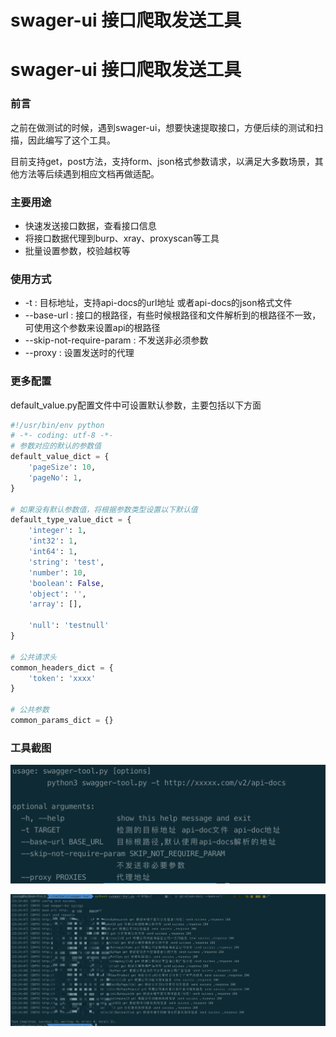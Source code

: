 # swager-ui 接口爬取发送工具

# swager-ui 接口爬取发送工具

### 前言
之前在做测试的时候，遇到swager-ui，想要快速提取接口，方便后续的测试和扫描，因此编写了这个工具。

目前支持get，post方法，支持form、json格式参数请求，以满足大多数场景，其他方法等后续遇到相应文档再做适配。

### 主要用途
* 快速发送接口数据，查看接口信息
* 将接口数据代理到burp、xray、proxyscan等工具
* 批量设置参数，校验越权等

### 使用方式
* \-t : 目标地址，支持api-docs的url地址 或者api-docs的json格式文件
* \--base-url : 接口的根路径，有些时候根路径和文件解析到的根路径不一致，可使用这个参数来设置api的根路径
* \--skip-not-require-param : 不发送非必须参数
* \--proxy :  设置发送时的代理



### 更多配置
default\_value.py配置文件中可设置默认参数，主要包括以下方面

```python
#!/usr/bin/env python
# -*- coding: utf-8 -*-
# 参数对应的默认的参数值
default_value_dict = {
    'pageSize': 10,
    'pageNo': 1,
}

# 如果没有默认参数值，将根据参数类型设置以下默认值
default_type_value_dict = {
    'integer': 1,
    'int32': 1,
    'int64': 1,
    'string': 'test',
    'number': 10,
    'boolean': False,
    'object': '',
    'array': [],

    'null': 'testnull'
}

# 公共请求头
common_headers_dict = {
    'token': 'xxxx'
}

# 公共参数
common_params_dict = {}
```




### 工具截图


![image](./images/jT_JB6BknGDEV7dutuT96grTNEpYcSSxRhkhlsk1QuI.png)



![image](./images/R8y1SpCt14zu1w4ZX2ESlFgmZJBNLdGhspNVJDsshZc.png)



